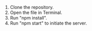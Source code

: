 1. Clone the repository.
2. Open the file in Terminal.
3. Run "npm install".
4. Run "npm start" to initiate the server.
